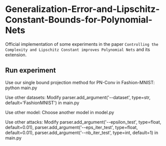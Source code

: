 # Generalization-Error-and-Lipschitz-Constant-Bounds-for-Polynomial-Nets

Official implementation of some experiments in the paper `Controlling the Complexity and Lipschitz Constant improves Polynomial Nets` and its extension.

## Run experiment

Use our single bound projection method for PN-Conv in Fashion-MNIST: python main.py

Use other datasets: Modify parser.add_argument('--dataset', type=str, default='FashionMNIST') in main.py

Use other model: Choose another model in model.py

Use other attacks: Modify parser.add_argument('--epsilon_test', type=float, default=0.01), parser.add_argument('--eps_iter_test', type=float, default=0.01), parser.add_argument('--nb_iter_test', type=int, default=1) in main.py

